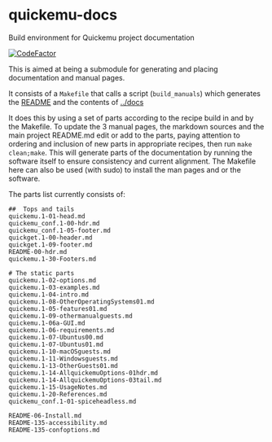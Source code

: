 # quickemu-docs
Build environment for Quickemu project documentation

[![CodeFactor](https://www.codefactor.io/repository/github/philclifford/quickemu-docs/badge/main)](https://www.codefactor.io/repository/github/philclifford/quickemu-docs/overview/main)

This is aimed at being a submodule for generating and placing
documentation and manual pages.

It consists of a `Makefile` that calls a script (`build_manuals`) which generates the [README](../README.md)
and the contents of [../docs](../docs)

It does this by using a set of parts according to the recipe build in and by the Makefile. To update the 3 manual pages, the markdown sources and
the main project README.md edit or add to the parts, paying attention to ordering and inclusion of new parts in appropriate recipes, then run `make clean;make`.  This will generate parts of the documentation by running the software itself to ensure consistency and current alignment.
The Makefile here can also be used (with sudo) to install the man pages and or the software.

The parts list currently consists of:

```text
##  Tops and tails
quickemu.1-01-head.md
quickemu_conf.1-00-hdr.md
quickemu_conf.1-05-footer.md
quickget.1-00-header.md
quickget.1-09-footer.md
README-00-hdr.md
quickemu.1-30-Footers.md

# The static parts
quickemu.1-02-options.md
quickemu.1-03-examples.md
quickemu.1-04-intro.md
quickemu.1-08-OtherOperatingSystems01.md
quickemu.1-05-features01.md
quickemu.1-09-othermanualguests.md
quickemu.1-06a-GUI.md
quickemu.1-06-requirements.md
quickemu.1-07-Ubuntus00.md
quickemu.1-07-Ubuntus01.md
quickemu.1-10-macOSguests.md
quickemu.1-11-Windowsguests.md
quickemu.1-13-OtherGuests01.md
quickemu.1-14-AllquickemuOptions-01hdr.md
quickemu.1-14-AllquickemuOptions-03tail.md
quickemu.1-15-UsageNotes.md
quickemu.1-20-References.md
quickemu_conf.1-01-spiceheadless.md

README-06-Install.md
README-135-accessibility.md
README-135-confoptions.md
```
